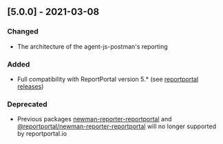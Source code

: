 
## [5.0.0] - 2021-03-08
### Changed
- The architecture of the agent-js-postman's reporting

### Added
- Full compatibility with ReportPortal version 5.* (see [reportportal releases](https://github.com/reportportal/reportportal/releases))

### Deprecated
- Previous packages [newman-reporter-reportportal](https://www.npmjs.com/package/newman-reporter-reportportal) and [@reportportal/newman-reporter-reportportal](https://www.npmjs.com/package/@reportportal/newman-reporter-reportportal) will no longer supported by reportportal.io
